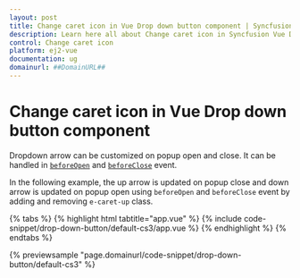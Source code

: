 ```yaml
---
layout: post
title: Change caret icon in Vue Drop down button component | Syncfusion
description: Learn here all about Change caret icon in Syncfusion Vue Drop down button component of Syncfusion Essential JS 2 and more.
control: Change caret icon 
platform: ej2-vue
documentation: ug
domainurl: ##DomainURL##
---
```


# Change caret icon in Vue Drop down button component

Dropdown arrow can be customized on popup open and close. It can be handled in [`beforeOpen`](https://ej2.syncfusion.com/vue/documentation/api/drop-down-button/#beforeopen)
and [`beforeClose`](https://ej2.syncfusion.com/vue/documentation/api/drop-down-button/#beforeclose) event.

In the following example, the up arrow is updated on popup close and down arrow is updated on popup open using `beforeOpen` and `beforeClose` event by adding and removing `e-caret-up` class.

{% tabs %}
{% highlight html tabtitle="app.vue" %}
{% include code-snippet/drop-down-button/default-cs3/app.vue %}
{% endhighlight %}
{% endtabs %}
        
{% previewsample "page.domainurl/code-snippet/drop-down-button/default-cs3" %}